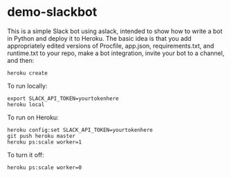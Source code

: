 demo-slackbot
=============

This is a simple Slack bot using aslack, intended to show how to write
a bot in Python and deploy it to Heroku.  The basic idea is that you
add appropriately edited versions of Procfile, app.json,
requirements.txt, and runtime.txt to your repo, make a bot
integration, invite your bot to a channel, and then:

    heroku create

To run locally:

    export SLACK_API_TOKEN=yourtokenhere
    heroku local

To run on Heroku:

    heroku config:set SLACK_API_TOKEN=yourtokenhere
    git push heroku master
    heroku ps:scale worker=1

To turn it off:

    heroku ps:scale worker=0
